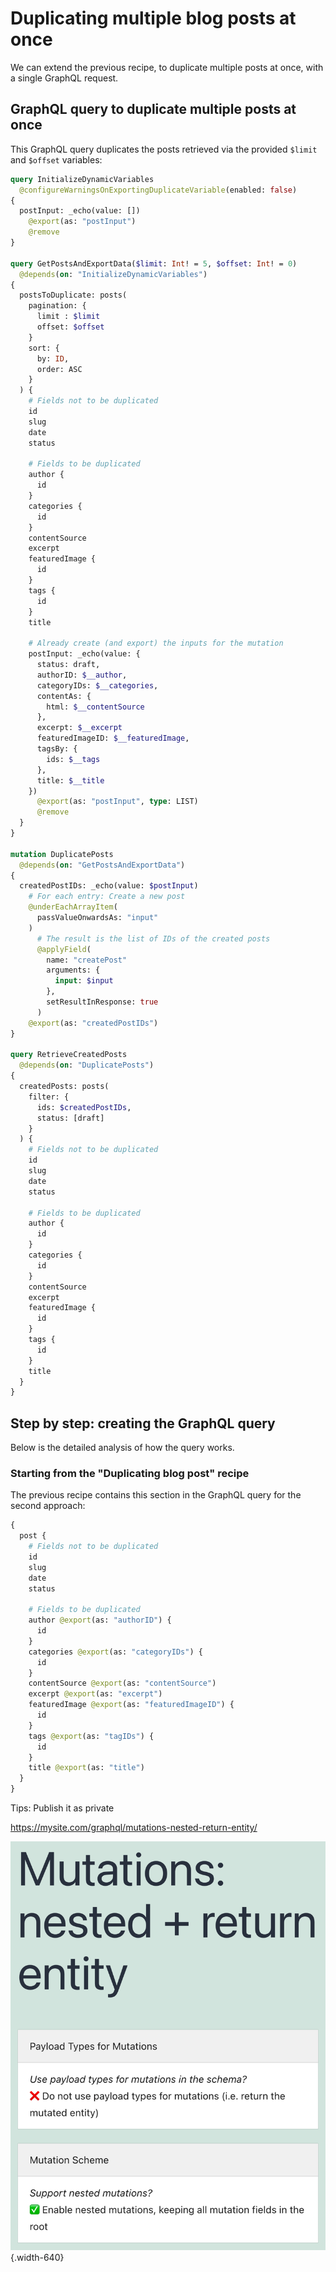 # Duplicating multiple blog posts at once

We can extend the previous recipe, to duplicate multiple posts at once, with a single GraphQL request.

## GraphQL query to duplicate multiple posts at once

This GraphQL query duplicates the posts retrieved via the provided `$limit` and `$offset` variables:

```graphql
query InitializeDynamicVariables
  @configureWarningsOnExportingDuplicateVariable(enabled: false)
{
  postInput: _echo(value: [])
    @export(as: "postInput")
    @remove
}

query GetPostsAndExportData($limit: Int! = 5, $offset: Int! = 0)
  @depends(on: "InitializeDynamicVariables")
{
  postsToDuplicate: posts(
    pagination: {
      limit : $limit
      offset: $offset
    }
    sort: {
      by: ID,
      order: ASC
    }
  ) {
    # Fields not to be duplicated
    id
    slug
    date
    status

    # Fields to be duplicated
    author {
      id
    }
    categories {
      id
    }
    contentSource
    excerpt
    featuredImage {
      id
    }
    tags {
      id
    }
    title

    # Already create (and export) the inputs for the mutation
    postInput: _echo(value: {
      status: draft,
      authorID: $__author,
      categoryIDs: $__categories,
      contentAs: {
        html: $__contentSource
      },
      excerpt: $__excerpt
      featuredImageID: $__featuredImage,
      tagsBy: {
        ids: $__tags
      },
      title: $__title
    })
      @export(as: "postInput", type: LIST)
      @remove
  }
}

mutation DuplicatePosts
  @depends(on: "GetPostsAndExportData")
{
  createdPostIDs: _echo(value: $postInput)
    # For each entry: Create a new post
    @underEachArrayItem(
      passValueOnwardsAs: "input"
    )
      # The result is the list of IDs of the created posts
      @applyField(
        name: "createPost"
        arguments: {
          input: $input
        },
        setResultInResponse: true
      )
    @export(as: "createdPostIDs")
}

query RetrieveCreatedPosts
  @depends(on: "DuplicatePosts")
{
  createdPosts: posts(
    filter: {
      ids: $createdPostIDs,
      status: [draft]
    }
  ) {
    # Fields not to be duplicated
    id
    slug
    date
    status

    # Fields to be duplicated
    author {
      id
    }
    categories {
      id
    }
    contentSource
    excerpt
    featuredImage {
      id
    }
    tags {
      id
    }
    title
  }
}
```

## Step by step: creating the GraphQL query

Below is the detailed analysis of how the query works.

### Starting from the "Duplicating blog post" recipe

The previous recipe contains this section in the GraphQL query for the second approach:

```graphql
{
  post {
    # Fields not to be duplicated
    id
    slug
    date
    status

    # Fields to be duplicated
    author @export(as: "authorID") {
      id
    }
    categories @export(as: "categoryIDs") {
      id
    }
    contentSource @export(as: "contentSource")
    excerpt @export(as: "excerpt")
    featuredImage @export(as: "featuredImageID") {
      id 
    }
    tags @export(as: "tagIDs") {
      id
    }
    title @export(as: "title")    
  }
}
```

Tips: Publish it as private

https://mysite.com/graphql/mutations-nested-return-entity/

![Schema Configuration 'Mutations: nested + return entity'](../../images/recipes/schema-config-nested-mutations-and-return-entity.png "Schema Configuration 'Mutations: nested + return entity'"){.width-640}

